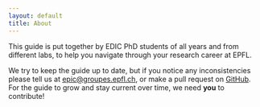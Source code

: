 ```yaml
---
layout: default
title: About
---
```


This guide is put together by EDIC PhD students of all years and from different labs, to help you navigate through your research career at EPFL. 

We try to keep the guide up to date, but if you notice any inconsistencies please tell us at [epic@groupes.epfl.ch](mailto:epic@groupes.epfl.ch), or make a pull request on [GitHub](https://github.com/EPIC-guide/epic-guide.github.io). For the guide to grow and stay current over time, we need **you** to contribute!
